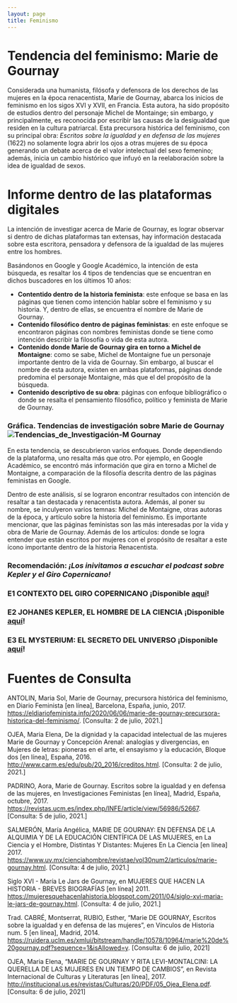 ```yaml
---
layout: page
title: Feminismo
---
```


# Tendencia del feminismo: Marie de Gournay
Considerada una humanista, filósofa y defensora de los derechos de las mujeres en la época renacentista, Marie de Gournay, abarca los inicios de feminismo en los sigos XVI y XVII, en Francia. Esta autora, ha sido propósito de estudios dentro del personaje Michel de Montainge; sin embargo, y principalmente, es reconocida por escribir las causas de la desigualdad que residen en la cultura patriarcal.
Esta precursora histórica del feminismo, con su principal obra: *Escritos sobre la igualdad y en defensa de las mujeres* (1622) no solamente logra abrir los ojos a otras mujeres de su época generando un debate acerca de el valor intelectual del sexo femenino; además, inicia un cambio histórico que infuyó en la reelaboración sobre la idea de igualdad de sexos.

# Informe dentro de las plataformas digitales
La intención de investigar acerca de Marie de Gournay, es lograr observar si dentro de dichas plataformas tan extensas, hay información destacada sobre esta escritora, pensadora y defensora de la igualdad de las mujeres entre los hombres. 

Basándonos en Google y Google Académico, la intención de esta búsqueda, es resaltar los 4 tipos de tendencias que se encuentran en dichos buscadores en los últimos 10 años:

* **Contentido dentro de la historia feminista**: este enfoque se basa en las páginas que tienen como intención hablar sobre el feminismo y su historia. Y, dentro de ellas, se encuentra el nombre de Marie de Gournay.
* **Contenido filosófico dentro de páginas feministas**: en este enfoque se encontraron páginas con nombres feministas donde se tiene como intención describir la filosofía o vida de esta autora.
* **Contenido  donde Marie de Gournay gira en torno a Michel de Montaigne**: como se sabe, Michel de Montaigne fue un personaje importante dentro de la vida de Gournay. Sin embargo, al buscar el nombre de esta autora, existen en ambas plataformas, páginas donde predomina el personaje Montaigne, más que el del propósito de la búsqueda. 
* **Contenido descriptivo de su obra**: páginas con enfoque bibliográfico o donde se resalta el pensamiento filosófico, político y feminista de Marie de Gournay.

### Gráfica. Tendencias de investigación sobre Marie de Gournay![Tendencias_de_Investigación-M Gournay](https://user-images.githubusercontent.com/86990373/124838155-e2782d00-df4b-11eb-95b0-861cc4261a12.png)

En esta tendencia, se descubrieron varios enfoques. Donde dependiendo de la plataforma, uno resalta más que otro. Por ejemplo, en Google Académico, se encontró más información que gira en torno a Michel de Montaigne, a comparación de la filosofía descrita dentro de las páginas feministas en Google. 

Dentro de este análisis, sí se lograron encontrar resultados con intención de resaltar a tan destacada y renacentista autora. Además, al poner su nombre, se inculyeron varios temnas: Michel de Montaigne, otras autoras de la época, y artículo sobre la historia del feminismo. Es importante mencionar, que las páginas feministas son las más interesadas por la vida y obra de Marie de Gournay. Además de los artículos: donde se logra entender que están escritos por mujeres con el propósito de resaltar a este ícono importante dentro de la historia Renacentista.

### Recomendación: *¡Los inivitamos a escuchar el podcast sobre Kepler y el Giro Copernicano!* 

### **E1 CONTEXTO DEL GIRO COPERNICANO** ¡Disponible [aquí](https://drive.google.com/drive/folders/1utIvYdQn2RpN9X9NJngWeFE605Y0k2y5)!

### **E2 JOHANES KEPLER, EL HOMBRE DE LA CIENCIA** ¡Disponible [aquí](https://drive.google.com/drive/folders/1utIvYdQn2RpN9X9NJngWeFE605Y0k2y5)!

### **E3 EL MYSTERIUM: EL SECRETO DEL UNIVERSO** ¡Disponible [aquí](https://drive.google.com/drive/folders/1utIvYdQn2RpN9X9NJngWeFE605Y0k2y5)!

# Fuentes de Consulta
ANTOLIN, Maria Sol, Marie de Gournay, precursora histórica del feminismo, en Diario Feminista [en línea], Barcelona, España, junio, 2017. <https://eldiariofeminista.info/2020/06/06/marie-de-gournay-precursora-historica-del-feminismo/>.  [Consulta: 2 de julio, 2021.]

OJEA, Maria Elena, De la dignidad y la capacidad intelectual de las mujeres Marie de Gournay y Concepción Arenal: analogías y divergencias, en Mujeres de letras: pioneras en el arte, el ensayismo y la educación, Bloque dos [en línea], España, 2016. <http://www.carm.es/edu/pub/20_2016/creditos.html>.   [Consulta: 2 de julio, 2021.]

PADRINO, Aora, Marie de Gournay. Escritos sobre la igualdad y en defensa de las mujeres, en Investigaciones Feministas [en línea], Madrid, España, octubre, 2017. <https://revistas.ucm.es/index.php/INFE/article/view/56986/52667>. [Consulta: 5 de julio, 2021.]

SALMERÓN, María Angélica, MARIE DE GOURNAY: EN DEFENSA DE LA ALQUIMIA Y DE LA EDUCACIÓN CIENTÍFICA DE LAS MUJERES, en La Ciencia y el Hombre, Distintas Y Distantes: Mujeres En La Ciencia  [en línea] 2017. <https://www.uv.mx/cienciahombre/revistae/vol30num2/articulos/marie-gournay.html>. [Consulta: 4 de julio, 2021.]

Siglo XVI - María Le Jars de Gournay, en MUJERES QUE HACEN LA HISTORIA - BREVES BIOGRAFÍAS [en línea] 2011. <https://mujeresquehacenlahistoria.blogspot.com/2011/04/siglo-xvi-maria-le-jars-de-gournay.html>. [Consulta: 4 de julio, 2021.]

Trad. CABRÉ, Montserrat, RUBIO, Esther,  “Marie DE GOURNAY, Escritos sobre la igualdad y en defensa de las mujeres”, en Vínculos de Historia num. 5 [en línea], Madrid, 2014. <https://ruidera.uclm.es/xmlui/bitstream/handle/10578/10964/marie%20de%20gournay.pdf?sequence=1&isAllowed=y>.  [Consulta: 6 de julio, 2021]

OJEA, Maria Elena, “MARIE DE GOURNAY Y RITA LEVI-MONTALCINI: LA QUERELLA DE LAS MUJERES EN UN TIEMPO DE CAMBIOS”, en Revista Internacional de Culturas y Literaturas [en línea], 2017. <http://institucional.us.es/revistas/Culturas/20/PDF/05_Ojea_Elena.pdf>. [Consulta: 6 de julio, 2021]

